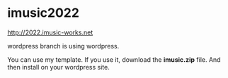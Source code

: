 # imusic2022
http://2022.imusic-works.net

wordpress branch is using wordpress.

You can use my template.
If you use it, download the **imusic.zip** file.
And then install on your wordpress site.
